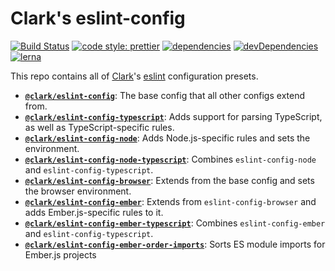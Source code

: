 # Clark's eslint-config

[![Build Status](https://travis-ci.org/ClarkSource/eslint-config.svg)](https://travis-ci.org/ClarkSource/eslint-config)
[![code style: prettier](https://img.shields.io/badge/code_style-prettier-ff69b4.svg)](https://github.com/prettier/prettier)
[![dependencies](https://img.shields.io/david/ClarkSource/eslint-config.svg)](https://david-dm.org/ClarkSource/eslint-config)
[![devDependencies](https://img.shields.io/david/dev/ClarkSource/eslint-config.svg)](https://david-dm.org/ClarkSource/eslint-config)
[![lerna](https://img.shields.io/badge/maintained%20with-lerna-cc00ff.svg)](https://lernajs.io/)

This repo contains all of [Clark](https://github.com/ClarkSource)'s
[eslint](https://eslint.org/) configuration presets.

- [**`@clark/eslint-config`**](/packages/eslint-config): The base config that
  all other configs extend from.
- [**`@clark/eslint-config-typescript`**](/packages/eslint-config-typescript):
  Adds support for parsing TypeScript, as well as TypeScript-specific rules.
- [**`@clark/eslint-config-node`**](/packages/eslint-config-node): Adds
  Node.js-specific rules and sets the environment.
- [**`@clark/eslint-config-node-typescript`**](/packages/eslint-config-node-typescript):
  Combines `eslint-config-node` and `eslint-config-typescript`.
- [**`@clark/eslint-config-browser`**](/packages/eslint-config-browser):
  Extends from the base config and sets the browser environment.
- [**`@clark/eslint-config-ember`**](/packages/eslint-config-ember): Extends
  from `eslint-config-browser` and adds Ember.js-specific rules to it.
- [**`@clark/eslint-config-ember-typescript`**](/packages/eslint-config-ember-typescript):
  Combines `eslint-config-ember` and `eslint-config-typescript`.
- [**`@clark/eslint-config-ember-order-imports`**](/packages/eslint-config-ember-order-imports):
  Sorts ES module imports for Ember.js projects
